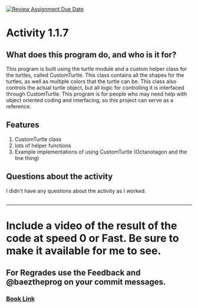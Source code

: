 [![Review Assignment Due Date](https://classroom.github.com/assets/deadline-readme-button-22041afd0340ce965d47ae6ef1cefeee28c7c493a6346c4f15d667ab976d596c.svg)](https://classroom.github.com/a/K3waziIG)
# Activity 1.1.7

## What does this program do, and who is it for?
This program is built using the turtle module and a custom helper class for the turtles, called CustomTurtle. This class contains all the shapes for the turtles, as well as multiple colors that the turtle can be. This class also controls the actual turtle object, but all logic for controlling it is interfaced through CustomTurtle. This program is for people who may need help with object oriented coding and interfacing, so this project can serve as a reference.

## Features
1. CustomTurtle class
2. lots of helper functions
3. Example implementations of using CustomTurtle (Octanotagon and the line thing)

## Questions about the activity
I didn't have any questions about the activity as I worked.

## 

---
# Include a video of the result of the code at speed 0 or Fast. Be sure to make it available for me to see.
## For Regrades use the Feedback and @baeztheprog on your commit messages.





### [Book Link](https://pltw.read.inkling.com/a/b/5310c007377c46e28d745961310f0c2e/p/88fb6ad306ee44d0b055d9008ace8e80)